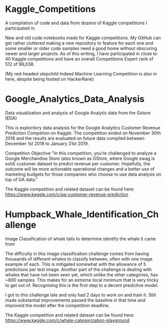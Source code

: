# Kaggle_Competitions
A compilation of code and data from dozens of Kaggle competitions I participated in.

New and old code notebooks made for Kaggle competitions. My GitHub can get rather cluttered making a new repository to feature for each one and some smaller or older code samples need a good home without obscuring newer and larger projects. As of this writing, I have participated in close to 40 Kaggle competitions and have an overall Competitions Expert rank of 512 of 96,038. 

(My red-headed stepchild Indeed Machine Learning Competition is also in here, despite being hosted on HackerRank)

# Google_Analytics_Data_Analysis
Data visualization and analysis of Google Analytic data from the Gstore (EDA)

This is exploritory data analysis for the Google Analytics Customer Revenue Prediction Competion on Kaggle. The competition ended on November 30th 2018 and the results are evaluated on future data compiled between December 1st 2018 to January 31st 2019.

Competition Objective
"In this competition, you’re challenged to analyze a Google Merchandise Store (also known as GStore, where Google swag is sold) customer dataset to predict revenue per customer. Hopefully, the outcome will be more actionable operational changes and a better use of marketing budgets for those companies who choose to use data analysis on top of GA data."

The Kaggle competition and related dataset can be found here: https://www.kaggle.com/c/ga-customer-revenue-prediction

# Humpback_Whale_Identification_Challenge
Image Classification of whale tails to determine identify the whale it came from

The difficulty in this image classification challenge comes from having thousands of different whales to classify between, often with one image example of each. This is mitigated somewhat with the allowance of 5 predictions per test image. Another part of the challenge is dealing with whales that have not been seen yet, which unlike the other categories, has ~800 samples. This makes for an extreme local minimum that is very tricky to get out of. Recognising this is the first step to a decent predictive model.

I got to this challenge late and only had 2 days to work on and train it. Still made substantial improvements passed the baseline in that time and improved the model after the competition deadline.

The Kaggle competition and related dataset can be found here: https://www.kaggle.com/c/whale-categorization-playground
